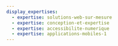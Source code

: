 ```yaml
---
display_expertises:
  - expertise: solutions-web-sur-mesure
  - expertise: conception-et-expertise
  - expertise: accessibilite-numerique
  - expertise: applications-mobiles-1
---
```

